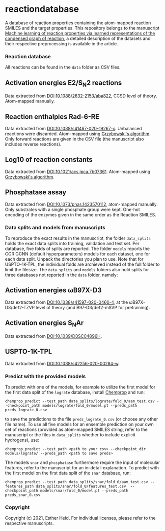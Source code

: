 reactiondatabase
==============================

A database of reaction properties containing the atom-mapped reaction SMILES and the target properties. This repository belongs to the manuscript [Machine learning of reaction properties via learned representations of the condensed graph of reaction](https://doi.org/10.1021/acs.jcim.1c00975), a detailed description of the datasets and their respective preprocessing is available in the article.

### Reaction database

All reactions can be found in the `data` folder as CSV files.

Activation energies E2/S<sub>N</sub>2 reactions
-------------------------------------
Data extracted from [DOI:10.1088/2632-2153/aba822](https://doi.org/10.1088/2632-2153/aba822), CCSD level of theory. Atom-mapped manually.

Reaction enthalpies Rad-6-RE
----------------------------
Data extracted from [DOI:10.1038/s41467-020-19267-x](https://doi.org/10.1038/s41467-020-19267-x). Unbalanced reactions were discarded. Atom-mapped using [Grzybowski's algorithm](https://doi.org/10.1038/s41467-019-09440-2). Only forward reactions are given in the CSV file (the manuscript also includes reverse reactions).

Log10 of reaction constants
---------------------------
Data extracted from [DOI:10.1021/acs.jpca.7b07361](https://doi.org/10.1021/acs.jpca.7b07361). Atom-mapped using [Grzybowski's algorithm](https://doi.org/10.1038/s41467-019-09440-2).

Phosphatase assay
-----------------
Data extracted from [DOI:10.1073/pnas.1423570112](https://doi.org/10.1073/pnas.1423570112), atom-mapped manually. Only substrates with a single phosphate group were kept. One-hot encoding of the enzymes given in the same order as the Reaction SMILES.


### Data splits and models from manuscripts

To reproduce the exact results in the manuscript, the folder `data_splits` holds the exact data splits into training, validation and test set. Per database, five folds of splits are reported. The folder `models` reports the CGR GCNN (default hyperparameters) models for each dataset, one for each data split. Unpack the directories you plan to use. Note that for USPTO-1K-TPL, the individual folds are archieved instead of the full folder to limit the filesize. The `data_splits` and `models` folders also hold splits for three databases not reported in the `data` folder, namely:

Activation energies &omega;B97X-D3
-------------------------------------
Data extracted from [DOI:10.1038/s41597-020-0460-4](https://doi.org/10.1038/s41597-020-0460-4), at the &omega;B97X-D3/def2-TZVP level of theory (and B97-D3/def2-mSVP for pretraining).

Activation energies S<sub>N</sub>Ar
----------------------------
Data extracted from [DOI:10.1039/D0SC04896H](https://doi.org/10.1039/D0SC04896H).

USPTO-1K-TPL
---------------------------
Data extracted from [DOI:10.1038/s42256-020-00284-w](https://doi.org/10.1038/s42256-020-00284-w). 


### Predict with the provided models

To predict with one of the models, for example to utilize the first model for the first data split of the `lograte` database, install [Chemprop](https://github.com/chemprop/chemprop) and run:

`chemprop_predict --test_path data_splits/lograte/fold_0/aam_test.csv --checkpoint_path models/lograte/fold_0/model.pt --preds_path preds_lograte_0.csv`

to save the predictions to the file `preds_lograte_0.csv` (or choose any other file name). To use all five models for an ensemble prediction on your own set of reactions (provided as atom-mapped SMILES string, refer to the manuscript or the files in `data_splits` whether to include explicit hydrogens), use:

`chemprop_predict --test_path <path to your csv> --checkpoint_dir models/lograte/ --preds_path <path to save preds>`

The models `snar` and `phosphatase` furthermore require the input of molecular features, refer to the manuscript for an in-detail explanation. To predict with the first model on the first data split of the `snar` database, run:

`chemprop_predict --test_path data_splits/snar/fold_0/aam_test.csv --features_path data_splits/snar/fold_0/features_test.csv  --checkpoint_path models/snar/fold_0/model.pt --preds_path preds_snar_0.csv`


### Copyright

Copyright (c) 2021, Esther Heid. For individual licenses, please refer to the respective manuscripts.

